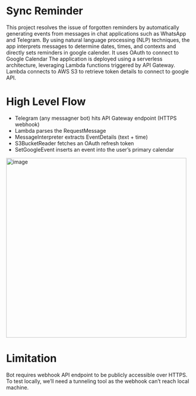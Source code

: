 # Sync Reminder

This project resolves the issue of forgotten reminders by automatically generating events from messages in chat applications such as WhatsApp and Telegram. By using natural language processing (NLP) techniques, the app interprets messages to determine dates, times, and contexts and directly sets reminders in google calender. It uses OAuth to connect to Google Calendar The application is deployed using a serverless architecture, leveraging Lambda functions triggered by API Gateway. Lambda connects to AWS S3 to retrieve token details to connect to google API.

# High Level Flow

- Telegram (any messagner bot) hits API Gateway endpoint (HTTPS webhook)
- Lambda parses the RequestMessage
- MessageInterpreter extracts EventDetails (text + time)
- S3BucketReader fetches an OAuth refresh token
- SetGoogleEvent inserts an event into the user’s primary calendar

<img width="485" alt="image" src="https://github.com/deekshamypersonal/telegramintegration/assets/150110347/9b00e676-1fdc-4874-9539-ee1303728412">

# Limitation

Bot requires webhook API endpoint to be publicly accessible over HTTPS. To test locally, we’ll need a tunneling tool as the webhook can’t reach local machine.

